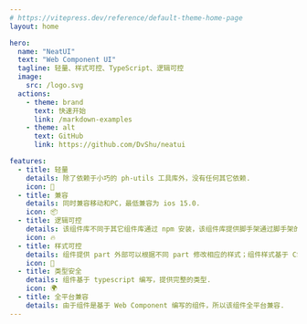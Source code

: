 ```yaml
---
# https://vitepress.dev/reference/default-theme-home-page
layout: home

hero:
  name: "NeatUI"
  text: "Web Component UI"
  tagline: 轻量、样式可控、TypeScript、逻辑可控
  image:
    src: /logo.svg
  actions:
    - theme: brand
      text: 快速开始
      link: /markdown-examples
    - theme: alt
      text: GitHub
      link: https://github.com/DvShu/neatui

features:
  - title: 轻量
    details: 除了依赖于小巧的 ph-utils 工具库外，没有任何其它依赖.
    icon: 🏃
  - title: 兼容
    details: 同时兼容移动和PC，最低兼容为 ios 15.0.
    icon: 📦
  - title: 逻辑可控
    details: 该组件库不同于其它组件库通过 npm 安装，该组件库提供脚手架通过脚手架的方式构建源码倒本地，便于修改.
    icon: 🔥
  - title: 样式可控
    details: 组件提供 part 外部可以根据不同 part 修改相应的样式；组件样式基于 CSS Variables 编写；确保样式可控.
    icon: 🎨
  - title: 类型安全
    details: 组件基于 typescript 编写，提供完整的类型.
    icon: 🌍
  - title: 全平台兼容
    details: 由于组件是基于 Web Component 编写的组件，所以该组件全平台兼容.
---
```

